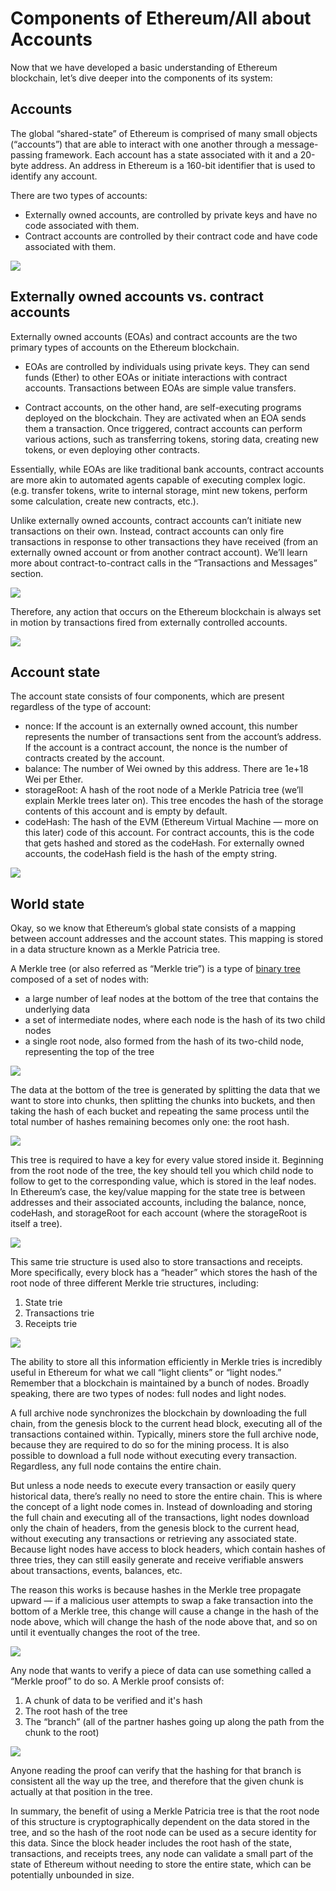 ﻿# Components of Ethereum/All about Accounts

Now that we have developed a basic understanding of Ethereum blockchain, let’s dive deeper into the components of its system:

## Accounts

The global “shared-state” of Ethereum is comprised of many small objects (“accounts”) that are able to interact with one another through a message-passing framework. Each account has a state associated with it and a 20-byte address. An address in Ethereum is a 160-bit identifier that is used to identify any account.

There are two types of accounts:

- Externally owned accounts, are controlled by private keys and have no code associated with them.
- Contract accounts are controlled by their contract code and have code associated with them.

![](https://lh4.googleusercontent.com/VyJSJDUk13qQvhSwbo4FUOiZ-vosZ8Vt3BvG6ndy6JmiH7Cu780VdjBhVfNTyHL-p5WcOxrCPA4-GfRGPIjKVkSvXmAyMAyMduEN8fVMflaEgwNKIdPLPPYivz6U-9W4m27EYqiq)

## Externally owned accounts vs. contract accounts

Externally owned accounts (EOAs) and contract accounts are the two primary types of accounts on the Ethereum blockchain.

- EOAs are controlled by individuals using private keys. They can send funds (Ether) to other EOAs or initiate interactions with contract accounts.
  Transactions between EOAs are simple value transfers.
  
- Contract accounts, on the other hand, are self-executing programs deployed on the blockchain. They are activated when an EOA sends them a transaction. Once triggered, contract accounts can perform various actions, such as transferring tokens, storing data, creating new tokens, or even deploying other contracts.

Essentially, while EOAs are like traditional bank accounts, contract accounts are more akin to automated agents capable of executing complex logic.
(e.g. transfer tokens, write to internal storage, mint new tokens, perform some calculation, create new contracts, etc.).

Unlike externally owned accounts, contract accounts can’t initiate new transactions on their own. Instead, contract accounts can only fire transactions in response to other transactions they have received (from an externally owned account or from another contract account). We’ll learn more about contract-to-contract calls in the “Transactions and Messages” section.

![](https://lh5.googleusercontent.com/bzJs5yt2gFuWNT4zKuCRTlElpV6yewX2GorFYEG64gV-agaOkLWssOm05qIif-TWa6UYpeaDBjNs-h7DhQyLsPETcGcQwGIVmYRKRnPjoxu1f-wehErUG4G4kzcokhlTW0giVqB8)

Therefore, any action that occurs on the Ethereum blockchain is always set in motion by transactions fired from externally controlled accounts.

![](https://lh5.googleusercontent.com/7GuOV1THN2FI0Voq7gQiozWRoYc0agx9lB51pWbUOzA-1HXYJHsYnhUyfmMQzahl6NpiP8mae_7VufYXi9AkEmsXjZ-keEYmxj_xLl_w5YzW3AD3oMUAvNWigTTKxCd41NH3W2Hp)

## Account state

The account state consists of four components, which are present regardless of the type of account:

- nonce: If the account is an externally owned account, this number represents the number of transactions sent from the account’s address. If the account is a contract account, the nonce is the number of contracts created by the account.
- balance: The number of Wei owned by this address. There are 1e+18 Wei per Ether.
- storageRoot: A hash of the root node of a Merkle Patricia tree (we’ll explain Merkle trees later on). This tree encodes the hash of the storage contents of this account and is empty by default.
- codeHash: The hash of the EVM (Ethereum Virtual Machine — more on this later) code of this account. For contract accounts, this is the code that gets hashed and stored as the codeHash. For externally owned accounts, the codeHash field is the hash of the empty string.

![](https://lh6.googleusercontent.com/etFzcZExxAfGLBEa68QMx_-7D5LWHnoHYVRcZkffyKLNJEdIrWTM8oOEKb0BEZTZPSTidKBg_qzk3BukwU4EVW4vITYtW9IqAGQGMRCra-_pAOEQeDDGnWZMJJKHv0U6MFycJa8j)

## World state

Okay, so we know that Ethereum’s global state consists of a mapping between account addresses and the account states. This mapping is stored in a data structure known as a Merkle Patricia tree.

A Merkle tree (or also referred as “Merkle trie”) is a type of [binary tree](https://en.wikipedia.org/wiki/Binary_tree) composed of a set of nodes with:

- a large number of leaf nodes at the bottom of the tree that contains the underlying data
- a set of intermediate nodes, where each node is the hash of its two child nodes
- a single root node, also formed from the hash of its two-child node, representing the top of the tree

![](https://lh4.googleusercontent.com/6k-Y22YFXsly7-TAM4piXwcdHKcUM0GHosd-8n_F1lx7Vxrp4zb2U5ESFg4leJBQm3HkPgUDjngaC-ymwrRZ2Kf44KBIPlQf-aHUcnCqAQW2WZs4_dZtuu4buWmWjNbxupCnQXld)

The data at the bottom of the tree is generated by splitting the data that we want to store into chunks, then splitting the chunks into buckets, and then taking the hash of each bucket and repeating the same process until the total number of hashes remaining becomes only one: the root hash.

**![](https://lh4.googleusercontent.com/Pz8_st7_UTeEeZ4a0iXqNQR0lZJ3FLa2n2YHsU-6VKWIxQfEa88kcgdXOpwSwzgF3ZzkO_U2nCcbS8RVuP32UZ9kCjdiQ_iauKIYU3NiRB3F6iHwJTZAkuNRKDTNWp776oV75pHr)**

This tree is required to have a key for every value stored inside it. Beginning from the root node of the tree, the key should tell you which child node to follow to get to the corresponding value, which is stored in the leaf nodes. In Ethereum’s case, the key/value mapping for the state tree is between addresses and their associated accounts, including the balance, nonce, codeHash, and storageRoot for each account (where the storageRoot is itself a tree).

![](https://lh5.googleusercontent.com/dzsyWEFseRLGgqnuFw8lvIIW1eVygiDRu2M-kqTwWSjnqEwNjt7tpaqLSDsKkCWuuFXjmM2ojE90JaIhmd-AJSDZZ9rMHquYKmJUogUUubucydTs_pCL_oLcMq2LsXoJcAlOMe8z)

This same trie structure is used also to store transactions and receipts. More specifically, every block has a “header” which stores the hash of the root node of three different Merkle trie structures, including:

1.  State trie
2.  Transactions trie
3.  Receipts trie

![](https://lh4.googleusercontent.com/ZlPTK_bjZWvi4mlQMyPTRxY91fOIiVdX6Z2Sc2zq18mmyxkbL4I0VaQWWto3dPb2hyqVALzR21kTy_htGxcRdV318II7ka_p1DS-RIaANT4Pi7q4BsXIfztYpSU6__4i28tYYrn5)

The ability to store all this information efficiently in Merkle tries is incredibly useful in Ethereum for what we call “light clients” or “light nodes.” Remember that a blockchain is maintained by a bunch of nodes. Broadly speaking, there are two types of nodes: full nodes and light nodes.

A full archive node synchronizes the blockchain by downloading the full chain, from the genesis block to the current head block, executing all of the transactions contained within. Typically, miners store the full archive node, because they are required to do so for the mining process. It is also possible to download a full node without executing every transaction. Regardless, any full node contains the entire chain.

But unless a node needs to execute every transaction or easily query historical data, there’s really no need to store the entire chain. This is where the concept of a light node comes in. Instead of downloading and storing the full chain and executing all of the transactions, light nodes download only the chain of headers, from the genesis block to the current head, without executing any transactions or retrieving any associated state. Because light nodes have access to block headers, which contain hashes of three tries, they can still easily generate and receive verifiable answers about transactions, events, balances, etc.

The reason this works is because hashes in the Merkle tree propagate upward — if a malicious user attempts to swap a fake transaction into the bottom of a Merkle tree, this change will cause a change in the hash of the node above, which will change the hash of the node above that, and so on until it eventually changes the root of the tree.

![](https://lh4.googleusercontent.com/G_jmjvmlzG374yKD4Mwtxles3oWpQseqPNlFNyOke52YtfOXPt9OzmgxOmUTcGApGqw8nxVvNDbVT8_33tQEb_0dgEx0Ggz6tW41t1GLhpdgcpEwj5yb8MjfCv6LGZ7HPcfKBEsr)

Any node that wants to verify a piece of data can use something called a “Merkle proof” to do so. A Merkle proof consists of:

1.  A chunk of data to be verified and it's hash
2.  The root hash of the tree
3.  The “branch” (all of the partner hashes going up along the path from the chunk to the root)

![](https://lh5.googleusercontent.com/O-0w4Isqc34oivePEQeJCQpANEvmAwQ-xDQEk7yRBu7VmKWybvkukWhn7bJCG-mILimAG0nBjhYiyrDUGnVu8OCUHRJUw55owLJjqTAuCq8Z5ZGAqOk-H9NZpeyiURtNP5K5qG7y)

Anyone reading the proof can verify that the hashing for that branch is consistent all the way up the tree, and therefore that the given chunk is actually at that position in the tree.

In summary, the benefit of using a Merkle Patricia tree is that the root node of this structure is cryptographically dependent on the data stored in the tree, and so the hash of the root node can be used as a secure identity for this data. Since the block header includes the root hash of the state, transactions, and receipts trees, any node can validate a small part of the state of Ethereum without needing to store the entire state, which can be potentially unbounded in size.

